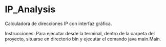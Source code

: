 # IP_Analysis

Calculadora de direcciones IP con interfaz gráfica.

Instrucciones:
Para ejecutar desde la terminal, dentro de la carpeta del proyecto, situarse en directorio bin y ejecutar el comando java main.Main.
